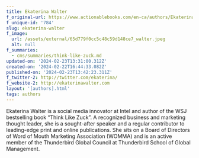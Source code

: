 ```yaml
---
title: Ekaterina Walter
f_original-url: https://www.actionablebooks.com/en-ca/authors/Ekaterina-Walter/
f_unique-id: '784'
slug: ekaterina-walter
f_image:
  url: /assets/external/65d779f0cc5c48c59d148ce7_walter.jpeg
  alt: null
f_summaries:
  - cms/summaries/think-like-zuck.md
updated-on: '2024-02-23T13:31:00.312Z'
created-on: '2024-02-22T16:44:33.082Z'
published-on: '2024-02-23T13:42:23.311Z'
f_twitter-2: http://twitter.com/ekaterina/
f_website-2: http://ekaterinawalter.com
layout: '[authors].html'
tags: authors
---
```


Ekaterina Walter is a social media innovator at Intel and author of the WSJ bestselling book “Think Like Zuck”. A recognized business and marketing thought leader, she is a sought-after speaker and a regular contributor to leading-edge print and online publications. She sits on a Board of Directors of Word of Mouth Marketing Association (WOMMA) and is an active member of the Thunderbird Global Council at Thunderbird School of Global Management.
